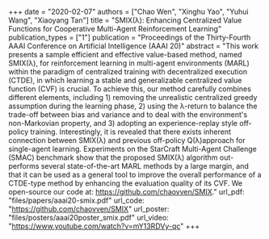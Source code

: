 +++
date = "2020-02-07"
authors = ["Chao Wen", "Xinghu Yao", "Yuhui Wang", "Xiaoyang Tan"]
title = "SMIX(λ): Enhancing Centralized Value Functions for Cooperative Multi-Agent Reinforcement Learning"
publication_types = ["1"]
publication = "Proceedings of the Thirty-Fourth AAAI Conference on Artificial Intelligence (AAAI 20)"
abstract = "This work presents a sample efficient and effective value-based method, named SMIX(λ), for reinforcement learning in multi-agent environments (MARL) within the paradigm of centralized training with decentralized execution (CTDE), in which learning a stable and generalizable centralized value function (CVF) is crucial. To achieve this, our method carefully combines different elements, including 1) removing the unrealistic centralized greedy assumption during the learning phase, 2) using the λ-return to balance the trade-off between bias and variance and to deal with the environment's non-Markovian property, and 3) adopting an experience-replay style off-policy training. Interestingly, it is revealed that there exists inherent connection between SMIX(λ) and previous off-policy Q(λ)approach for single-agent learning. Experiments on the StarCraft Multi-Agent Challenge (SMAC) benchmark show that the proposed SMIX(λ) algorithm out-performs several state-of-the-art MARL methods by a large margin, and that it can be used as a general tool to improve the overall performance of a CTDE-type method by enhancing the evaluation quality of its CVF. We open-source our code at: https://github.com/chaovven/SMIX."
url_pdf: "files/papers/aaai20-smix.pdf"
url_code: "https://github.com/chaovven/SMIX"
url_poster: "files/posters/aaai20poster_smix.pdf"
url_video: "https://www.youtube.com/watch?v=mY13RDVy-qc"
+++
